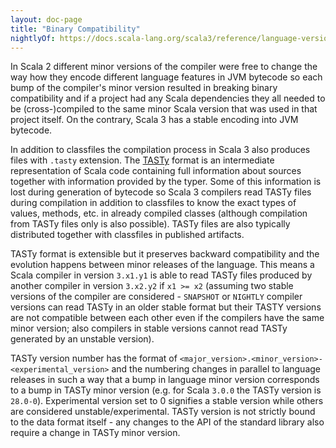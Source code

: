 ```yaml
---
layout: doc-page
title: "Binary Compatibility"
nightlyOf: https://docs.scala-lang.org/scala3/reference/language-versions/binary-compatibility.html
---
```


In Scala 2 different minor versions of the compiler were free to change the way how they encode different language features in JVM bytecode so each bump of the compiler's minor version resulted in breaking binary compatibility and if a project had any Scala dependencies they all needed to be (cross-)compiled to the same minor Scala version that was used in that project itself. On the contrary, Scala 3 has a stable encoding into JVM bytecode.

In addition to classfiles the compilation process in Scala 3 also produces files with `.tasty` extension. The [TASTy](https://docs.scala-lang.org/scala3/guides/tasty-overview.html) format is an intermediate representation of Scala code containing full information about sources together with information provided by the typer. Some of this information is lost during generation of bytecode so Scala 3 compilers read TASTy files during compilation in addition to classfiles to know the exact types of values, methods, etc. in already compiled classes (although compilation from TASTy files only is also possible). TASTy files are also typically distributed together with classfiles in published artifacts.

TASTy format is extensible but it preserves backward compatibility and the evolution happens between minor releases of the language. This means a Scala compiler in version `3.x1.y1` is able to read TASTy files produced by another compiler in version `3.x2.y2` if `x1 >= x2` (assuming two stable versions of the compiler are considered - `SNAPSHOT` or `NIGHTLY` compiler versions can read TASTy in an older stable format but their TASTY versions are not compatible between each other even if the compilers have the same minor version; also compilers in stable versions cannot read TASTy generated by an unstable version).

TASTy version number has the format of `<major_version>.<minor_version>-<experimental_version>` and the numbering changes in parallel to language releases in such a way that a bump in language minor version corresponds to a bump in TASTy minor version (e.g. for Scala `3.0.0` the TASTy version is `28.0-0`). Experimental version set to 0 signifies a stable version while others are considered unstable/experimental. TASTy version is not strictly bound to the data format itself - any changes to the API of the standard library also require a change in TASTy minor version.
